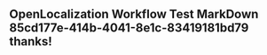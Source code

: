 <properties
ms.topic="hero-topic"
ms.test1="hero-topic"
ms.test2="test"/>

## OpenLocalization Workflow Test MarkDown 85cd177e-414b-4041-8e1c-83419181bd79 thanks!
